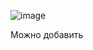 ![image](https://github.com/DubstepTC/exam/assets/118935884/f086ed52-b5bf-453f-8436-dd7a8fb407cc)

Можно добавить

